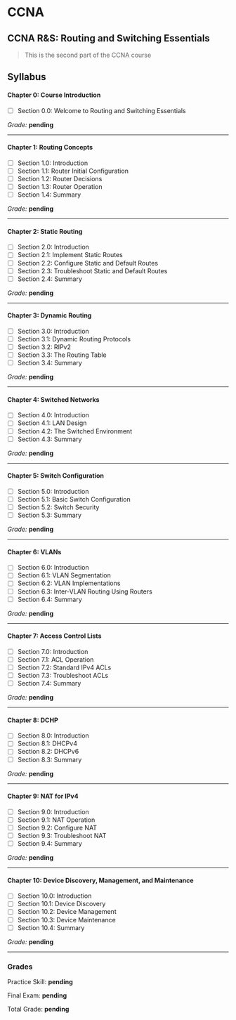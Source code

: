 # CCNA
## CCNA R&S: Routing and Switching Essentials
> This is the second part of the CCNA course

## Syllabus

#### Chapter 0: Course Introduction
- [ ] Section 0.0: Welcome to Routing and Switching Essentials

*Grade:* **pending**

---

#### Chapter 1: Routing Concepts
- [ ] Section 1.0: Introduction
- [ ] Section 1.1: Router Initial Configuration
- [ ] Section 1.2: Router Decisions
- [ ] Section 1.3: Router Operation
- [ ] Section 1.4: Summary

*Grade:* **pending**

---

#### Chapter 2: Static Routing
- [ ] Section 2.0: Introduction
- [ ] Section 2.1: Implement Static Routes
- [ ] Section 2.2: Configure Static and Default Routes
- [ ] Section 2.3: Troubleshoot Static and Default Routes
- [ ] Section 2.4: Summary

*Grade:* **pending**

---

#### Chapter 3: Dynamic Routing
- [ ] Section 3.0: Introduction
- [ ] Section 3.1: Dynamic Routing Protocols
- [ ] Section 3.2: RIPv2
- [ ] Section 3.3: The Routing Table
- [ ] Section 3.4: Summary

*Grade:* **pending**

---

#### Chapter 4: Switched Networks
- [ ] Section 4.0: Introduction
- [ ] Section 4.1: LAN Design
- [ ] Section 4.2: The Switched Environment
- [ ] Section 4.3: Summary

*Grade:* **pending**

---

#### Chapter 5: Switch Configuration
- [ ] Section 5.0: Introduction
- [ ] Section 5.1: Basic Switch Configuration
- [ ] Section 5.2: Switch Security
- [ ] Section 5.3: Summary

*Grade:* **pending**

---

#### Chapter 6: VLANs
- [ ] Section 6.0: Introduction
- [ ] Section 6.1: VLAN Segmentation
- [ ] Section 6.2: VLAN Implementations
- [ ] Section 6.3: Inter-VLAN Routing Using Routers
- [ ] Section 6.4: Summary

*Grade:* **pending**

---

#### Chapter 7: Access Control Lists
- [ ] Section 7.0: Introduction
- [ ] Section 7.1: ACL Operation
- [ ] Section 7.2: Standard IPv4 ACLs
- [ ] Section 7.3: Troubleshoot ACLs
- [ ] Section 7.4: Summary

*Grade:* **pending**

---

#### Chapter 8: DCHP
- [ ] Section 8.0: Introduction
- [ ] Section 8.1: DHCPv4
- [ ] Section 8.2: DHCPv6
- [ ] Section 8.3: Summary

*Grade:* **pending**

---

#### Chapter 9: NAT for IPv4
- [ ] Section 9.0: Introduction
- [ ] Section 9.1: NAT Operation
- [ ] Section 9.2: Configure NAT
- [ ] Section 9.3: Troubleshoot NAT
- [ ] Section 9.4: Summary

*Grade:* **pending**

---

#### Chapter 10: Device Discovery, Management, and Maintenance
- [ ] Section 10.0: Introduction
- [ ] Section 10.1: Device Discovery
- [ ] Section 10.2: Device Management
- [ ] Section 10.3: Device Maintenance
- [ ] Section 10.4: Summary

*Grade:* **pending**
    
---
### Grades

Practice Skill: **pending**

Final Exam: **pending**

Total Grade: **pending**
